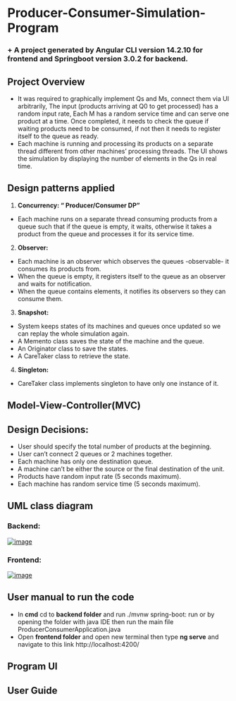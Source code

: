 # Producer-Consumer-Simulation-Program
### + A project generated by Angular CLI version 14.2.10 for frontend and Springboot version 3.0.2 for backend.
## Project Overview
- It was required to graphically implement Qs and Ms, connect them via UI arbitrarily, The input (products arriving at Q0 to get processed) has a random input rate, Each M has a random service time and can serve one product at a time. Once completed, it needs to check the queue if waiting products need to be consumed, if not then it needs to register itself to the queue as ready.
- Each machine is running and processing its products on a separate thread different from other machines’ processing threads. The UI shows the simulation by displaying the number of elements in the Qs in real time.

## Design patterns applied
1. **Concurrency: “ Producer/Consumer DP”**
* Each machine runs on a separate thread consuming products from a queue such that if the queue is empty, it waits, otherwise it takes a product from the queue and processes it for its service time.
2. **Observer:**
* Each machine is an observer which observes the queues -observable- it consumes its products from.
* When the queue is empty, it registers itself to the queue as an observer and waits for notification.
* When the queue contains elements, it notifies its observers so they can consume them.
3. **Snapshot:**
* System keeps states of its machines and queues once updated so we can replay the whole simulation again.
* A Memento class saves the state of the machine and the queue.
* An Originator class to save the states.
* A CareTaker class to retrieve the state.
4. **Singleton:**
* CareTaker class implements singleton to have only one instance of it.
## Model-View-Controller(MVC)
## Design Decisions:
- User should specify the total number of products at the beginning.
- User can’t connect 2 queues or 2 machines together.
- Each machine has only one destination queue.
- A machine can’t be either the source or the final destination of the unit.
- Products have random input rate (5 seconds maximum).
- Each machine has random service time (5 seconds maximum).
## UML class diagram
### Backend:
[![image](https://www.linkpicture.com/q/backPC.png)](https://www.linkpicture.com/view.php?img=LPic63f15cc67d7cb56495466)
### Frontend:
[![image](https://www.linkpicture.com/q/frontPC.png)](https://www.linkpicture.com/view.php?img=LPic63f15ceef3080109415909)
## User manual to run the code
+ In **cmd** cd to **backend folder** and run ./mvnw spring-boot: run or by opening the folder with java IDE then run the main file ProducerConsumerApplication.java
+ Open **frontend folder** and open new terminal then type **ng serve** and navigate to this link http://localhost:4200/
## Program UI
## User Guide
